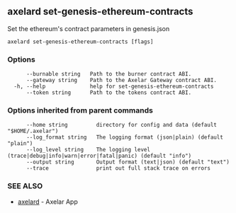 ## axelard set-genesis-ethereum-contracts

Set the ethereum's contract parameters in genesis.json

```
axelard set-genesis-ethereum-contracts [flags]
```

### Options

```
      --burnable string   Path to the burner contract ABI.
      --gateway string    Path to the Axelar Gateway contract ABI.
  -h, --help              help for set-genesis-ethereum-contracts
      --token string      Path to the tokens contract ABI.
```

### Options inherited from parent commands

```
      --home string         directory for config and data (default "$HOME/.axelar")
      --log_format string   The logging format (json|plain) (default "plain")
      --log_level string    The logging level (trace|debug|info|warn|error|fatal|panic) (default "info")
      --output string       Output format (text|json) (default "text")
      --trace               print out full stack trace on errors
```

### SEE ALSO

- [axelard](axelard.md)	 - Axelar App
